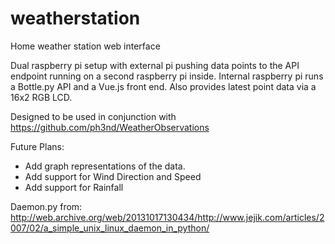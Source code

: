 # weatherstation
Home weather station web interface

Dual raspberry pi setup with external pi pushing data points to the API endpoint running on a second raspberry pi inside.
Internal raspberry pi runs a Bottle.py API and a Vue.js front end. Also provides latest point data via a 16x2 RGB LCD.

Designed to be used in conjunction with https://github.com/ph3nd/WeatherObservations

Future Plans:
- Add graph representations of the data.
- Add support for Wind Direction and Speed
- Add support for Rainfall

Daemon.py from: http://web.archive.org/web/20131017130434/http://www.jejik.com/articles/2007/02/a_simple_unix_linux_daemon_in_python/
